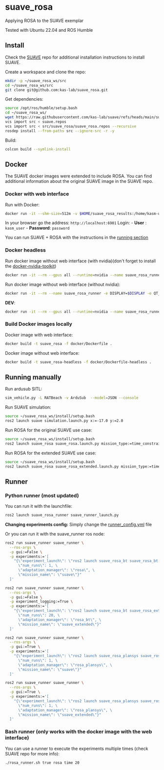 # suave_rosa
Applying ROSA to the SUAVE exemplar

Tested with Ubuntu 22.04 and ROS Humble

## Install

Check the [SUAVE](https://github.com/kas-lab/suave) repo for additional installation instructions to install SUAVE.

Create a workspace and clone the repo:
```bash
mkdir -p ~/suave_rosa_ws/src
cd ~/suave_rosa_ws/src
git clone git@github.com:kas-lab/suave_rosa.git
```

Get dependencies:
```bash
source /opt/ros/humble/setup.bash
cd ~/suave_rosa_ws/
wget https://raw.githubusercontent.com/kas-lab/suave/refs/heads/main/suave.repos
vcs import src < suave.repos
vcs import src < src/suave_rosa/suave_rosa.repos --recursive
rosdep install --from-paths src --ignore-src -r -y
```

Build:
```bash
colcon build --symlink-install
```

## Docker

The SUAVE docker images were extended to include ROSA. You can find additional information about the original SUAVE image in the SUAVE repo.

### Docker with web interface

Run with Docker:
```bash
docker run -it --shm-size=512m -v $HOME/suave_rosa_results:/home/kasm-user/suave/results -p 6901:6901 -e VNC_PW=password --security-opt seccomp=unconfined ghcr.io/kas-lab/suave_rosa:main
```

In your browser go the address: `http://localhost:6901`
Login:
    - **User** : `kasm_user`
    - **Password**: `password`

You can run SUAVE + ROSA with the instructions in the [running section](##running)

### Docker headless

Run docker image without web interface (with nvidia)(don't forget to install the [docker-nvidia-toolkit](https://docs.nvidia.com/datacenter/cloud-native/container-toolkit/latest/install-guide.html))

```Bash
docker run -it --rm --gpus all --runtime=nvidia --name suave_rosa_runner -e DISPLAY=$DISPLAY -e QT_X11_NO_MITSHM=1 -e NVIDIA_VISIBLE_DEVICES=all -e NVIDIA_DRIVER_CAPABILITIES=all -v /dev/dri:/dev/dri -v /tmp/.X11-unix:/tmp/.X11-unix -v /etc/localtime:/etc/localtime:ro ghcr.io/kas-lab/suave_rosa-headless:latest
```

Run docker image without web interface (without nvidia):
```Bash
docker run -it --rm --name suave_rosa_runner -e DISPLAY=$DISPLAY -e QT_X11_NO_MITSHM=1 -v /tmp/.X11-unix:/tmp/.X11-unix -v /etc/localtime:/etc/localtime:ro ghcr.io/kas-lab/suave_rosa-headless:latest
```

**DEV**:

```Bash
docker run -it --rm --gpus all --runtime=nvidia --name suave_rosa_runner -e DISPLAY=$DISPLAY -e QT_X11_NO_MITSHM=1 -e NVIDIA_VISIBLE_DEVICES=all -e NVIDIA_DRIVER_CAPABILITIES=all -v /dev/dri:/dev/dri -v /tmp/.X11-unix:/tmp/.X11-unix -v /etc/localtime:/etc/localtime:ro -v $HOME/suave_ws/src/suave_rosa:/home/ubuntu-user/suave_ws/src/suave_rosa suave_rosa
```

### Build Docker images locally

Docker image with web interface:
```Bash
docker build -t suave_rosa -f docker/Dockerfile .
```

Docker image without web interface:
```Bash
docker build -t suave_rosa-headless -f docker/Dockerfile-headless .
```


## Running manually

Run ardusub SITL:
```bash
sim_vehicle.py -L RATBeach -v ArduSub  --model=JSON --console
```

Run SUAVE simulation:
```bash
source ~/suave_rosa_ws/install/setup.bash
ros2 launch suave simulation.launch.py x:=-17.0 y:=2.0
```

Run ROSA for the original SUAVE use case:
```bash
source ~/suave_rosa_ws/install/setup.bash
ros2 launch suave_rosa suave_rosa.launch.py mission_type:=time_constrained_mission result_filename:=suave_rosa_result
```

Run ROSA for the extended SUAVE use case:
```bash
source ~/suave_rosa_ws/install/setup.bash
ros2 launch suave_rosa suave_rosa_extended.launch.py mission_type:=time_constrained_mission result_filename:=suave_rosa_result
```

## Runner

### Python runner (most updated)

You can run it with the launchfile:

```Bash
ros2 launch suave_rosa_runner suave_runner_launch.py
```

**Changing experiments config:** Simply change the [runner_config.yml](suave_rosa_runner/config/runner_config.yml) file

Or you can run it with the suave_runner ros node:
```Bash
ros2 run suave_runner suave_runner \
  --ros-args \
  -p gui:=False \
  -p experiments:='[
    "{\"experiment_launch\": \"ros2 launch suave_rosa_bt suave_rosa_bt.launch.py\", \
      \"num_runs\": 1, \
      \"adaptation_manager\": \"rosa\", \
      \"mission_name\": \"suave\"}"
  ]'
```

```Bash
ros2 run suave_runner suave_runner \
  --ros-args \
  -p gui:=False \
  -p experiment_logging:=True \
  -p experiments:='[
    "{\"experiment_launch\": \"ros2 launch suave_rosa_bt suave_rosa_extended_bt.launch.py\", \
      \"num_runs\": 20, \
      \"adaptation_manager\": \"rosa_bt\", \
      \"mission_name\": \"suave_extended\"}"
  ]'
```

```Bash
ros2 run suave_runner suave_runner \
  --ros-args \
  -p gui:=True \
  -p experiments:='[
    "{\"experiment_launch\": \"ros2 launch suave_rosa_plansys suave_rosa_plansys.launch.py\", \
      \"num_runs\": 1, \
      \"adaptation_manager\": \"rosa_plansys\", \
      \"mission_name\": \"suave\"}"
  ]'
```

```Bash
ros2 run suave_runner suave_runner \
  --ros-args \
  -p gui:=True \
  -p experiments:='[
    "{\"experiment_launch\": \"ros2 launch suave_rosa_plansys suave_rosa_extended_plansys.launch.py\", \
      \"num_runs\": 1, \
      \"adaptation_manager\": \"rosa_plansys\", \
      \"mission_name\": \"suave_extended\"}"
  ]'
```

### Bash runner (only works with the docker image with the web interface)

You can use a runner to execute the experiments multiple times (check SUAVE repo for more info):
```bash
./rosa_runner.sh true rosa time 20
```

